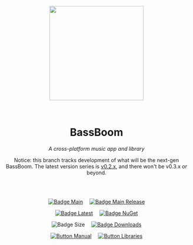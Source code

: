
<div align = center>

<br>
<br>
    
<img
  src = 'https://cdn.jsdelivr.net/gh/Aptivi/BassBoom@main/assets/OfficialAppIcon-BassBoom-512.png'
  width = 256
  align = center
/>

<br>

# BassBoom
    
*A cross-platform music app and library*

Notice: this branch tracks development of what will be the next-gen BassBoom. The latest version series is [v0.2.x](https://github.com/Aptivi/BassBoom/tree/x/oob/v0.2.x), and there won't be v0.3.x or beyond.

<br>
<br>

[![Badge Main]][Main]   
[![Badge Main Release]][Main Release]

[![Badge Latest]][Latest]   
[![Badge NuGet]][NuGet]

![Badge Size]   
[![Badge Downloads]][Releases]

[![Button Manual]][Manual]   
[![Button Libraries]][Libraries]

</div>
    
<br>

</div>


<!----------------------------------------------------------------------------->

[Releases]: https://github.com/Aptivi/BassBoom/releases
[Latest]: https://github.com/Aptivi/BassBoom/releases/latest
[NuGet]: https://www.nuget.org/packages/BassBoom/

[Main]: https://github.com/Aptivi/BassBoom/actions/workflows/build.yml
[Main Release]: https://github.com/Aptivi/BassBoom/actions/workflows/build-rel.yml

[Libraries]: https://aptivi.gitbook.io/bassboom-manual/project-dependencies
[Manual]: https://aptivi.gitbook.io/bassboom-manual/

<!----------------------------------[ Badges ]--------------------------------->

[Badge Downloads]: https://img.shields.io/github/downloads/Aptivi/BassBoom/total?color=217346&label=Downloads&style=for-the-badge&logoColor=white&logo=DocuSign&labelColor=2d9d5f
[Badge Latest]: https://img.shields.io/github/v/release/Aptivi/BassBoom?color=212121&include_prereleases&label=github&style=for-the-badge&logoColor=white&logo=AzureArtifacts&labelColor=303030
[Badge NuGet]: https://img.shields.io/nuget/vpre/BassBoom?color=012f52&style=for-the-badge&logoColor=white&logo=NuGet&labelColor=004880
[Badge Size]: https://img.shields.io/github/repo-size/Aptivi/BassBoom?color=bb4a28&label=size&logoColor=white&style=for-the-badge&logo=GoogleAnalytics&labelColor=E85C33

[Badge Main]: https://github.com/Aptivi/BassBoom/actions/workflows/build.yml/badge.svg
[Badge Main Release]: https://github.com/Aptivi/BassBoom/actions/workflows/build-rel.yml/badge.svg


<!---------------------------------[ Buttons ]--------------------------------->

[Button Libraries]: https://img.shields.io/badge/Libraries-EA8220?style=for-the-badge&logoColor=white&logo=AzureArtifacts
[Button Manual]: https://img.shields.io/badge/Docs-blueviolet?style=for-the-badge&logoColor=white&logo=GitBook
